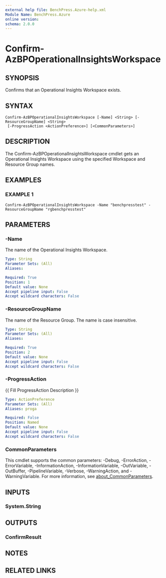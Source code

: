 ```yaml
---
external help file: BenchPress.Azure-help.xml
Module Name: BenchPress.Azure
online version:
schema: 2.0.0
---
```


# Confirm-AzBPOperationalInsightsWorkspace

## SYNOPSIS
Confirms that an Operational Insights Workspace exists.

## SYNTAX

```
Confirm-AzBPOperationalInsightsWorkspace [-Name] <String> [-ResourceGroupName] <String>
 [-ProgressAction <ActionPreference>] [<CommonParameters>]
```

## DESCRIPTION
The Confirm-AzBPOperationalInsightsWorkspace cmdlet gets an Operational Insights Workspace using the specified
Workspace and Resource Group names.

## EXAMPLES

### EXAMPLE 1
```
Confirm-AzBPOperationalInsightsWorkspace -Name "benchpresstest" -ResourceGroupName "rgbenchpresstest"
```

## PARAMETERS

### -Name
The name of the Operational Insights Workspace.

```yaml
Type: String
Parameter Sets: (All)
Aliases:

Required: True
Position: 1
Default value: None
Accept pipeline input: False
Accept wildcard characters: False
```

### -ResourceGroupName
The name of the Resource Group.
The name is case insensitive.

```yaml
Type: String
Parameter Sets: (All)
Aliases:

Required: True
Position: 2
Default value: None
Accept pipeline input: False
Accept wildcard characters: False
```

### -ProgressAction
{{ Fill ProgressAction Description }}

```yaml
Type: ActionPreference
Parameter Sets: (All)
Aliases: proga

Required: False
Position: Named
Default value: None
Accept pipeline input: False
Accept wildcard characters: False
```

### CommonParameters
This cmdlet supports the common parameters: -Debug, -ErrorAction, -ErrorVariable, -InformationAction, -InformationVariable, -OutVariable, -OutBuffer, -PipelineVariable, -Verbose, -WarningAction, and -WarningVariable. For more information, see [about_CommonParameters](http://go.microsoft.com/fwlink/?LinkID=113216).

## INPUTS

### System.String
## OUTPUTS

### ConfirmResult
## NOTES

## RELATED LINKS
